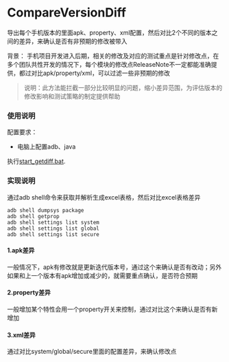 # CompareVersionDiff
导出每个手机版本的里面apk、property、xml配置，然后对比2个不同的版本之间的差异，来确认是否有非预期的修改被带入

背景：
手机项目开发进入后期，相关的修改及对应的测试重点是针对修改点，在多个团队共性开发的情况下，每个模块的修改点ReleaseNote不一定都能准确提供，都过对比apk/property/xml，可以过滤一些非预期的修改

> 说明：此方法能拦截一部分比较明显的问题，缩小差异范围，为评估版本的修改影响和测试策略的制定提供帮助

### 使用说明
配置要求：
- 电脑上配置adb、java

执行[start_getdiff.bat](https://github.com/chadmXiang/CompareVersionDiff/tree/master/tool/start_getdiff.bat "With a Title"). 

### 实现说明
通过adb shell命令来获取并解析生成excel表格，然后对比excel表格差异
```
adb shell dumpsys package
adb shell getprop
adb shell settings list system
adb shell settings list global
adb shell settings list secure
```
#### 1.apk差异
一般情况下，apk有修改就是更新迭代版本号，通过这个来确认是否有改动；另外如果和上一个版本有apk增加或减少的，就需要重点确认，是否符合预期

#### 2.property差异
一般增加某个特性会用一个property开关来控制，通过对比这个来确认是否有新增加

#### 3.xml差异
通过对比system/global/secure里面的配置差异，来确认修改点

